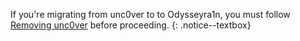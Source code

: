 If you're migrating from unc0ver to to Odysseyra1n, you must follow [Removing unc0ver](removing-unc0ver) before proceeding.
{: .notice--textbox}
